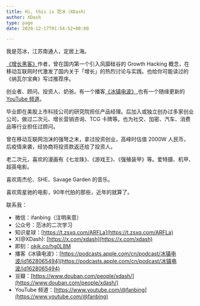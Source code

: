 ```yaml
---
title: Hi, this is 范冰（XDash）
author: XDash
type: page
date: 2020-12-17T01:54:52+00:00

---
```

我是范冰，江苏南通人，定居上海。

[《增长黑客》](https://book.douban.com/subject/26541801/)作者，曾在国内第一个引入风靡硅谷的 Growth Hacking 概念，在移动互联网时代激发了国内关于「增长」的热烈讨论与实践。也给你可能读过的《纳瓦尔宝典》写过推荐序。

创业者、顾问、投资人、奶爸。有一个播客[《冰镇电波》](https://podcasts.apple.com/cn/podcast/冰镇电波/id1628065494),也有一个随缘更新的 [YouTube 频道](https://www.youtube.com/@fanbing)。

毕业即在美股上市科技公司的研究院担任产品经理。后加入或独立创办过多家创业公司，做过二次元、增长营销咨询、TCG 卡牌等。也为社交、加密、汽车、消费品等行业担任过顾问。

曾在移动互联网泡沫的强弩之末，拿过投资创业，高峰时估值 2000W 人民币，后疫情来袭，经协商将投资款返还给了投资人。

老二次元，喜欢的漫画有《七龙珠》、《游戏王》、《强殖装甲》等。爱特摄、机甲、超英电影。

喜欢周杰伦、SHE、Savage Garden 的音乐。

喜欢周星驰的电影，90年代拍的那些，近年的就算了。

联系我：
- 微信：ifanbing（注明来意）
- 公众号：范冰的二次学习
- 知识星球：[https://t.zsxq.com/ARFLa](https://t.zsxq.com/ARFLa)
- X(@XDash): [https://x.com/xdash](https://x.com/xdash)
- 即刻：[okjk.co/hg0L8M](https://okjk.co/hg0L8M)
- 播客《冰镇电波》：[https://podcasts.apple.com/cn/podcast/冰镇电波/id1628065494](https://podcasts.apple.com/cn/podcast/冰镇电波/id1628065494)
- 豆瓣：[https://www.douban.com/people/xdash/](https://www.douban.com/people/xdash/)
- YouTube 频道：[https://www.youtube.com/@fanbing](https://www.youtube.com/@fanbing)